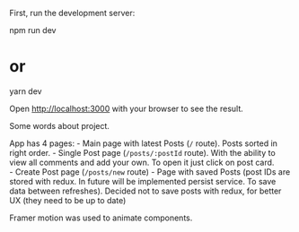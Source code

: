 First, run the development server:

npm run dev
# or
yarn dev

Open [http://localhost:3000](http://localhost:3000) with your browser to see the result.

Some words about project. 

App has 4 pages: 
    - Main page with latest Posts (`/` route). Posts sorted in right order.
    - Single Post page (`/posts/:postId` route). With the ability to view all comments and add your own. To open it just click on post card.   
    - Create Post page (`/posts/new` route)
    - Page with saved Posts (post IDs are stored with redux. In future will be implemented persist service. To save data between refreshes). Decided not to save posts with redux, for better UX (they need to be up to date)

Framer motion was used to animate components.
